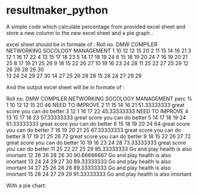 # resultmaker_python
A simple code which calculate percentage from provided excel sheet and store a new column to the new excel sheet and a pie graph .

excel sheet should be in formate of :
Roll no.	DMW	COMPILER	NETWORKING	SOCOLOGY	MANAGEMENT
1	        10	12	12	15	20
2	        11	15	14	16	21
3         12	1	16	17	22
4	        13	15	17	18	23
5	        14	17	18	19	24
6	        15	18	19	20	24
7       	16	19	20	21	25
8        	17	19	21	25	26
9	        18	15	22	26	27
10	      19	16	23	24	28
11	      25	22	27	25	29
12	      26	26	28	26	30  
13	      24	24	29	27	30
14	      27	25	26	28	28
15	      28	24	27	29	29

And the output excel sheet will be in formate of :

Roll no.	DMW	COMPILER	NETWORKING	SOCOLOGY	MANAGEMENT	perc %	
1	10	12	12	15	20	46                                       	NEED TO IMPROVE
2	11	15	14	16	21	51.33333333	                              great score you can do better
3	12	1	16	17	22	45.33333333	                                NEED TO IMPROVE
4	13	15	17	18	23	57.33333333	                              great score you can do better
5	14	17	18	19	24	61.33333333                           	  great score you can do better
6	15	18	19	20	24	64	                                      great score you can do better
7	16	19	20	21	25	67.33333333	                              great score you can do better
8	17	19	21	25	26	72	                                      great score you can do better
9	18	15	22	26	27	72	                                      great score you can do better
10	19	16	23	24	28	73.33333333	                            great score you can do better
11	25	22	27	25	29	85.33333333	                            Go and play health is also imortant
12	26	26	28	26	30	90.66666667                            	Go and play health is also imortant
13	24	24	29	27	30	89.33333333                            	Go and play health is also imortant
14	27	25	26	28	28	89.33333333                            	Go and play health is also imortant
15	28	24	27	29	29	91.33333333                            	Go and play health is also imortant

With a pie chart:  

